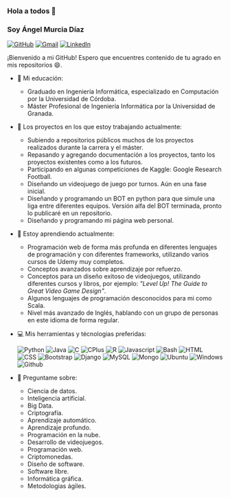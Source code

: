 ### Hola a todos 👋
### Soy Ángel Murcia Díaz

[![GitHub](https://img.shields.io/badge/GitHub-100000?style=for-the-badge&logo=github&logoColor=white)](https://github.com/NSInductus)
[![Gmail](https://img.shields.io/badge/Gmail-D14836?style=for-the-badge&logo=gmail&logoColor=white)](mailto:angel.ns.333@gmail.com)
[![Linkedln](https://img.shields.io/badge/LinkedIn-0077B5?style=for-the-badge&logo=linkedin&logoColor=white)](https://www.linkedin.com/in/%C3%A1ngel-murcia-d%C3%ADaz-731784195/)

¡Bienvenido a mi GitHub! Espero que encuentres contenido de tu agrado en mis repositorios :smile:.

- :book: Mi educación:

  - Graduado en Ingeniería Informática, especializado en Computación por la Universidad de Córdoba.
  - Máster Profesional de Ingeniería Informática por la Universidad de Granada.

- 🔭 Los proyectos en los que estoy trabajando actualmente:

  - Subiendo a repositorios públicos muchos de los proyectos realizados durante la carrera y el máster.
  - Repasando y agregando documentación a los proyectos, tanto los proyectos existentes como a los futuros.
  - Participando en algunas competiciones de Kaggle: Google Research Football.
  - Diseñando un videojuego de juego por turnos. Aún en una fase inicial.
  - Diseñando y programando un BOT en python para que simule una liga entre diferentes equipos. Versión alfa del BOT terminada, pronto lo publicaré en un repositorio.
  - Diseñando y programando mi página web personal.
  
- 🌱 Estoy aprendiendo actualmente:

  - Programación web de forma más profunda en diferentes lenguajes de programación y con diferentes frameworks, utilizando varios cursos de Udemy muy completos.
  - Conceptos avanzados sobre aprendizaje por refuerzo.
  - Conceptos para un diseño exitoso de videojuegos, utilizando diferentes cursos y libros, por ejemplo: *"Level Up! The Guide to Great Video Game Design"*.
  - Algunos lenguajes de programación desconocidos para mi como Scala.
  - Nivel más avanzado de Inglés, hablando con un grupo de personas en este idioma de forma regular.
  
- :computer: Mis herramientas y técnologias preferidas:

  ![Python](https://img.shields.io/badge/Python-14354C?style=for-the-badge&logo=python&logoColor=white)
  ![Java](https://img.shields.io/badge/Java-ED8B00?style=for-the-badge&logo=java&logoColor=white)
  ![C](https://img.shields.io/badge/C-00599C?style=for-the-badge&logo=c&logoColor=white)
  ![CPlus](https://img.shields.io/badge/C%2B%2B-00599C?style=for-the-badge&logo=c%2B%2B&logoColor=white)
  ![R](https://img.shields.io/badge/R-276DC3?style=for-the-badge&logo=r&logoColor=white)
  ![Javascript](https://img.shields.io/badge/JavaScript-323330?style=for-the-badge&logo=javascript&logoColor=F7DF1E)
  ![Bash](https://img.shields.io/badge/Shell_Script-121011?style=for-the-badge&logo=gnu-bash&logoColor=white)
  ![HTML](https://img.shields.io/badge/HTML5-E34F26?style=for-the-badge&logo=html5&logoColor=white)
  ![CSS](https://img.shields.io/badge/CSS3-1572B6?style=for-the-badge&logo=css3&logoColor=white)
  ![Bootstrap](https://img.shields.io/badge/Bootstrap-563D7C?style=for-the-badge&logo=bootstrap&logoColor=white)
  ![Django](https://img.shields.io/badge/Django-092E20?style=for-the-badge&logo=django&logoColor=green)
  ![MySQL](https://img.shields.io/badge/MySQL-00000F?style=for-the-badge&logo=mysql&logoColor=white)
  ![Mongo](https://img.shields.io/badge/MongoDB-4EA94B?style=for-the-badge&logo=mongodb&logoColor=white)
  ![Ubuntu](https://img.shields.io/badge/Ubuntu-E95420?style=for-the-badge&logo=ubuntu&logoColor=white)
  ![Windows](https://img.shields.io/badge/Windows-0078D6?style=for-the-badge&logo=windows&logoColor=white)
  ![Github](https://img.shields.io/badge/GitHub-100000?style=for-the-badge&logo=github&logoColor=white)
  
  
- 💬 Preguntame sobre:

  - Ciencia de datos.
  - Inteligencia artificial.
  - Big Data.
  - Criptografía.
  - Aprendizaje automático.
  - Aprendizaje profundo.
  - Programación en la nube.
  - Desarrollo de videojuegos.
  - Programación web.
  - Criptomonedas.
  - Diseño de software.
  - Software libre.
  - Informática gráfica.
  - Metodologias ágiles.
  
<!--
**NSInductus/NSInductus** is a ✨ _special_ ✨ repository because its `README.md` (this file) appears on your GitHub profile.

Here are some ideas to get you started:

- 🔭 I’m currently working on ...
- 🌱 I’m currently learning ...
- 👯 I’m looking to collaborate on ...
- 🤔 I’m looking for help with ...
- 💬 Ask me about ...
- 📫 How to reach me: ...
- 😄 Pronouns: ...
- ⚡ Fun fact: ...

Badges extraidos de: https://github.com/alexandresanlim/Badges4-README.md-Profile
Emojis MD extraidos de: https://gist.github.com/rxaviers/7360908
-->
